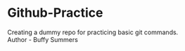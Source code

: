 # Github-Practice

Creating a dummy repo for practicing basic git commands.
<br>
Author - Buffy Summers
